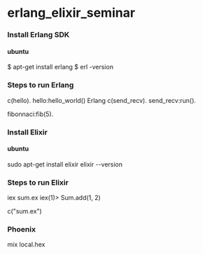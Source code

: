 # erlang_elixir_seminar

### Install Erlang SDK
#### ubuntu
$ apt-get install erlang
$ erl -version

### Steps to run Erlang

c(hello).
hello:hello_world()
Erlang
c(send_recv).
send_recv:run().

fibonnaci:fib(5).

### Install Elixir 
#### ubuntu
sudo apt-get install elixir
elixir --version 
### Steps to run Elixir

iex sum.ex
iex(1)> Sum.add(1, 2)

c("sum.ex")





### Phoenix

mix local.hex